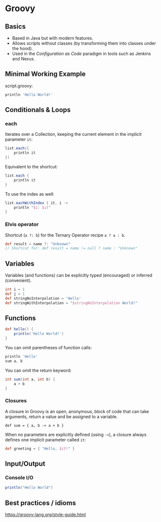 # Groovy

## Basics

- Based in Java but with modern features.
- Allows scripts without classes (by transforming them into classes under the hood).
- Used in the *Configuration as Code* paradigm in tools such as Jenkins and Nexus.

## Minimal Working Example

script.groovy:
```groovy
println 'Hello World!'
```

## Conditionals & Loops

### each

Iterates over a Collection, keeping the current element in the implicit parameter `it`:

```groovy
list.each({
    println it
})
```

Equivalent to the shortcut:

```groovy
list.each {
    println it
}
```

To use the index as well:

```groovy
list.eachWithIndex { it, i ->
    println "$i: $it"
}
```

### Elvis operator

Shortcut (`a ?: b`) for the Ternary Operator recipe `a ? a : b`.

```groovy
def result = name ?: "Unknown"
// Shortcut for: def result = name != null ? name : "Unknown"
```

## Variables

Variables (and functions) can be explicitly typed (encouraged) or inferred (convenient).

```groovy
int i = 1
def j = 1
def stringNoInterpolation = 'Hello'
def stringWithInterpolation = "$stringNoInterpolation World!"
```

## Functions

```groovy
def hello() {
    println('Hello World!')
}
```

You can omit parentheses of function calls:
```groovy
println 'Hello'
sum a, b
```

You can omit the return keyword:

```groovy
int sum(int a, int b) {
    a + b
}
```

### Closures

A closure in Groovy is an open, anonymous, block of code that can take arguments, return a value and be assigned to a variable.

```
def sum = { a, b -> a + b }
```

When no parameters are explicitly defined (using `->`), a closure always defines one implicit parameter called `it`:

```groovy
def greeting = { "Hello, $it!" }
```


## Input/Output

### Console I/O

```groovy
println("Hello World")
```

## Best practices / idioms

https://groovy-lang.org/style-guide.html
